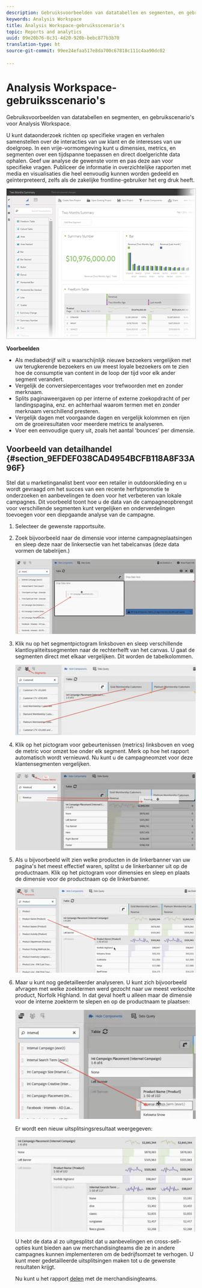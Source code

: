 ```yaml
---
description: Gebruiksvoorbeelden van datatabellen en segmenten, en gebruikscenario's voor Analysis Workspace.
keywords: Analysis Workspace
title: Analysis Workspace-gebruiksscenario's
topic: Reports and analytics
uuid: 09e20b76-8c31-4d20-920b-bebc877b3b70
translation-type: ht
source-git-commit: 99ee24efaa517e8da700c67818c111c4aa90dc02

---
```



# Analysis Workspace-gebruiksscenario&#39;s

Gebruiksvoorbeelden van datatabellen en segmenten, en gebruikscenario&#39;s voor Analysis Workspace.

U kunt dataonderzoek richten op specifieke vragen en verhalen samenstellen over de interacties van uw klant en de interesses van uw doelgroep. In een vrije-vormomgeving kunt u dimensies, metrics, en segmenten over een tijdspanne toepassen en direct doelgerichte data ophalen. Geef uw analyse de gewenste vorm en pas deze aan voor specifieke vragen. Publiceer de informatie in overzichtelijke rapporten met media en visualisaties die heel eenvoudig kunnen worden gedeeld en geïnterpreteerd, zelfs als de zakelijke frontline-gebruiker het erg druk heeft.

![](assets/two-months-summary-project.png)

**Voorbeelden**

* Als mediabedrijf wilt u waarschijnlijk nieuwe bezoekers vergelijken met uw terugkerende bezoekers en uw meest loyale bezoekers om te zien hoe de consumptie van content in de loop der tijd voor elk ander segment verandert.
* Vergelijk de conversiepercentages voor trefwoorden met en zonder merknaam.
* Splits paginaweergaven op per interne of externe zoekopdracht of per landingspagina, enz. en achterhaal waarom termen met en zonder merknaam verschillend presteren.
* Vergelijk dagen met voorgaande dagen en vergelijk kolommen en rijen om de groeiresultaten voor meerdere metrics te analyseren.
* Voer een eenvoudige query uit, zoals het aantal &#39;bounces&#39; per dimensie.

## Voorbeeld van detailhandel {#section_9EFDEF038CAD4954BCFB118A8F33A96F}

Stel dat u marketinganalist bent voor een retailer in outdoorskleding en u wordt gevraagd om het succes van een recente herfstpromotie te onderzoeken en aanbevelingen te doen voor het verbeteren van lokale campagnes. Dit voorbeeld toont hoe u de data van de campagneopbrengst voor verschillende segmenten kunt vergelijken en onderverdelingen toevoegen voor een diepgaande analyse van de campagne.

1. Selecteer de gewenste rapportsuite.
1. Zoek bijvoorbeeld naar de dimensie voor interne campagneplaatsingen en sleep deze naar de linkersectie van het tabelcanvas (deze data vormen de tabelrijen.)

   ![](assets/drag_dimension.png)

1. Klik nu op het segmentpictogram linksboven en sleep verschillende klantloyaliteitssegmenten naar de rechterhelft van het canvas. U gaat de segmenten direct met elkaar vergelijken. Dit worden de tabelkolommen.

   ![](assets/drag_segments.png)

1. Klik op het pictogram voor gebeurtenissen (metrics) linksboven en voeg de metric voor omzet toe onder elk segment. Merk op hoe het rapport automatisch wordt vernieuwd. Nu kunt u de campagneomzet voor deze klantensegmenten vergelijken.

   ![](assets/drag_metrics.png)

1. Als u bijvoorbeeld wilt zien welke producten in de linkerbanner van uw pagina&#39;s het meest effectief waren, splitst u de linkerbanner uit op de productnaam. Klik op het pictogram voor dimensies en sleep en plaats de dimensie voor de productnaam op de linkerbanner.

   ![](assets/breakdown_prodname.png)

1. Maar u kunt nog gedetailleerder analyseren. U kunt zich bijvoorbeeld afvragen met welke zoektermen werd gezocht naar uw meest verkochte product, Norfolk Highland. In dat geval hoeft u alleen maar de dimensie voor de interne zoekterm te slepen en op de productnaam te plaatsen:

   ![](assets/breakdown_intsearchterm.png)

   Er wordt een nieuw uitsplitsingsresultaat weergegeven:

   ![](assets/breakdown_result.png)

   U hebt de data al zo uitgesplitst dat u aanbevelingen en cross-sell-opties kunt bieden aan uw merchandisingteams die ze in andere campagnes kunnen implementeren om de bedrijfsomzet te verhogen. U kunt meer gedetailleerde uitsplitsingen maken tot u de gewenste resultaten krijgt.

   Nu kunt u het rapport [delen](/help/analyze/analysis-workspace/curate-share/curate.md) met de merchandisingteams.

